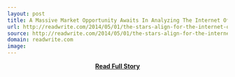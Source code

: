 ```yaml
---
layout: post
title: A Massive Market Opportunity Awaits In Analyzing The Internet Of Things – ReadWrite
url: http://readwrite.com/2014/05/01/the-stars-align-for-the-internet-of-things
source: http://readwrite.com/2014/05/01/the-stars-align-for-the-internet-of-things
domain: readwrite.com
image: 
---
```


<p></p>
<center><p><a href="http://readwrite.com/2014/05/01/the-stars-align-for-the-internet-of-things" style='padding:25px; font-sze:18px; font-weight: bold;'>Read Full Story</a></p></center>
